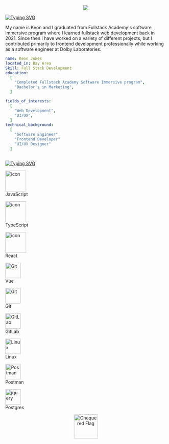 <p align="center">
  <img src=https://capsule-render.vercel.app/api?type=venom&height=300&color=39FF14&text=💻%20&fontAlign=50&animation=fadeIn&reversal=false />
</p>

[![Typing SVG](https://readme-typing-svg.demolab.com?font=IBM+Plex+Mono&weight=500&size=30&duration=6000&pause=1000&color=39FF14&width=435&lines=About+Me%3A)](https://git.io/typing-svg)

My name is Keon and I graduated from Fullstack Academy's software immersive program where I learned fullstack web development back in 2021. Since then I have worked on a variety of different projects, but I contributed primarily to frontend development professionally while working as a software engineer at Dolby Laboratories.

```yaml
name: Keon Jukes
located_in: Bay Area
Skill: Full Stack Development
education:
  [
    "Completed Fullstack Academy Software Immersive program",
    "Bachelor's in Marketing",
  ]

fields_of_interests:
  [
    "Web Development",
    "UI/UX",
  ]
technical_background:
  [
    "Software Engineer"
    "Frontend Developer"
    "UI/UX Designer"
  ]
  
```


[![Typing SVG](https://readme-typing-svg.demolab.com?font=IBM+Plex+Mono&weight=500&size=30&duration=6000&pause=1000&color=39FF14&width=435&lines=Some+tools+I+have+used%3A)](https://git.io/typing-svg)
<!--
<p align="left">
<img src="https://cdn.jsdelivr.net/gh/devicons/devicon/icons/vscode/vscode-original.svg" alt="vscode" width="45" height="45"/>
<img src="https://cdn.jsdelivr.net/gh/devicons/devicon/icons/css3/css3-original.svg" alt="css" width="45" height="45"/>
<img src="https://cdn.jsdelivr.net/gh/devicons/devicon/icons/html5/html5-original.svg" alt="html" width="45" height="45"/> 
<img src="https://cdn.jsdelivr.net/gh/devicons/devicon/icons/javascript/javascript-original.svg" alt="javascript" width="45" height="45"/>
<img src="https://cdn.jsdelivr.net/gh/devicons/devicon/icons/typescript/typescript-original.svg" alt="typescript" width="45" height="45"/>
<img src="https://cdn.jsdelivr.net/gh/devicons/devicon/icons/react/react-original.svg" alt="react" width="45" height="45"/>
<img src="https://cdn.jsdelivr.net/gh/devicons/devicon/icons/vuejs/vuejs-original.svg" alt="vue" width="45" height="45"/>
<img src="https://cdn.jsdelivr.net/gh/devicons/devicon/icons/materialui/materialui-original.svg" alt="materialui" width="45" height="45"/>
<img src="https://cdn.jsdelivr.net/gh/devicons/devicon/icons/bootstrap/bootstrap-original.svg" alt="bootstrap" width="45" height="45"/> 
</p> 
-->

<p>
  <img src="https://techstack-generator.vercel.app/js-icon.svg" alt="icon" width="65" height="65" /> <br/>
  JavaScript
</p>
<p>
  <img src="https://techstack-generator.vercel.app/ts-icon.svg" alt="icon" width="65" height="65" /> <br/>
  TypeScript
</p>
<p>
  <img src="https://techstack-generator.vercel.app/react-icon.svg" alt="icon" width="65" height="65" /> <br/>
  React
</p>
<p>
   <img src="https://skillicons.dev/icons?i=vue" width="48" height="48" alt="Git" /> <br/>
   Vue
</p>
<p>
   <img src="https://skillicons.dev/icons?i=git" width="48" height="48" alt="Git" /> <br/>
   Git
</p>
<p>
  <img src="https://skillicons.dev/icons?i=gitlab" width="48" height="48" alt="GitLab" /> <br/>
  GitLab
</p>
<p>
  <img src="https://skillicons.dev/icons?i=linux" width="48" height="48" alt="Linux" /> <br/>
  Linux
</p>
<p>
  <img src="https://skillicons.dev/icons?i=postman" width="48" height="48" alt="Postman" /> <br/>
  Postman
</p>
<p>
  <img src="https://skillicons.dev/icons?i=postgres" width="48" height="48" alt="jquery" /> <br/>
  Postgres
</p>

<p align="center">
  <img src="https://raw.githubusercontent.com/Tarikul-Islam-Anik/Animated-Fluent-Emojis/master/Emojis/Symbols/Chequered%20Flag.png" alt="Chequered Flag" width="75" height="75" />
</p>
<!---
KeonJukes/KeonJukes is a ✨ special ✨ repository because its `README.md` (this file) appears on your GitHub profile.
You can click the Preview link to take a look at your changes.
--->
